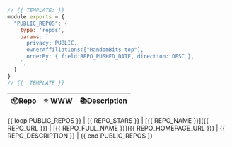 ```js
// {{ TEMPLATE: }}
module.exports = {
  "PUBLIC_REPOS": {
    type: 'repos',
    params: `
      privacy: PUBLIC,
      ownerAffiliations:["RandomBits-top"],
      orderBy: { field:REPO_PUSHED_DATE, direction: DESC },
    `,
  }
}
// {{ :TEMPLATE }}
```

| 📦Repo    | ⭐️ WWW | 📚Description |
| --------- | ----------- | -------------- |
{{ loop PUBLIC_REPOS }}
| {{ REPO_STARS }} | [{{ REPO_NAME }}]({{ REPO_URL }}) | [{{ REPO_FULL_NAME }}]({{ REPO_HOMEPAGE_URL }}) | {{ REPO_DESCRIPTION }} |
{{ end PUBLIC_REPOS }}
